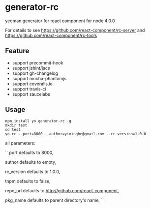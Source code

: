 # generator-rc

yeoman generator for react component for node 4.0.0

For details to see https://github.com/react-component/rc-server and https://github.com/react-component/rc-tools

## Feature

* support precommit-hook
* support jshint/jscs
* support gh-changelog
* support mocha-phantomjs
* support coveralls.io
* support travis-ci
* support saucelabs

## Usage

```
npm install yo generator-rc -g
mkdir test
cd test
yo rc --port=8000 --author=yiminghe@gmail.com --rc_version=1.0.0
```

all parameters:

``
port defaults to 8000, 

author defaults to empty, 

rc_version defaults to 1.0.0,

tnpm defaults to false,

repo_url defaults to http://github.com/react-component,

pkg_name defaults to parent directory's name,
``
